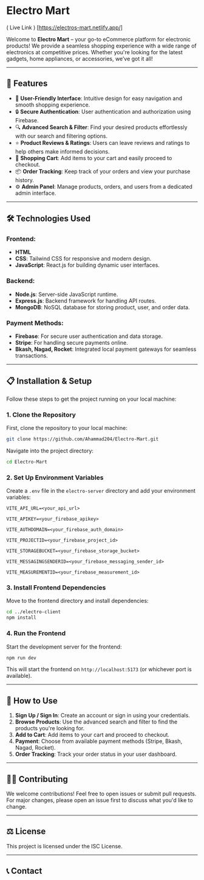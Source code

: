 
# Electro Mart

( Live Link ) [https://electros-mart.netlify.app/]

Welcome to **Electro Mart** – your go-to eCommerce platform for electronic products! We provide a seamless shopping experience with a wide range of electronics at competitive prices. Whether you're looking for the latest gadgets, home appliances, or accessories, we’ve got it all!

---

## 🚀 Features

- 🌟 **User-Friendly Interface**: Intuitive design for easy navigation and smooth shopping experience.
- 🔒 **Secure Authentication**: User authentication and authorization using Firebase.
- 🔍 **Advanced Search & Filter**: Find your desired products effortlessly with our search and filtering options.
- ⭐ **Product Reviews & Ratings**: Users can leave reviews and ratings to help others make informed decisions.
- 🛒 **Shopping Cart**: Add items to your cart and easily proceed to checkout.
- 📦 **Order Tracking**: Keep track of your orders and view your purchase history.
- ⚙️ **Admin Panel**: Manage products, orders, and users from a dedicated admin interface.
  
---

## 🛠 Technologies Used

### **Frontend**:
- **HTML**
- **CSS**: Tailwind CSS for responsive and modern design.
- **JavaScript**: React.js for building dynamic user interfaces.

### **Backend**:
- **Node.js**: Server-side JavaScript runtime.
- **Express.js**: Backend framework for handling API routes.
- **MongoDB**: NoSQL database for storing product, user, and order data.

### **Payment Methods**:
- **Firebase**: For secure user authentication and data storage.
- **Stripe**: For handling secure payments online.
- **Bkash, Nagad, Rocket**: Integrated local payment gateways for seamless transactions.

---

## 📋 Installation & Setup

Follow these steps to get the project running on your local machine:

### 1. **Clone the Repository**

First, clone the repository to your local machine:

```bash
git clone https://github.com/Ahammad204/Electro-Mart.git
```

Navigate into the project directory:

```bash
cd Electro-Mart
```


### 2. **Set Up Environment Variables**

Create a `.env` file in the `electro-server` directory and add your environment variables:

```env
VITE_API_URL=<your_api_url>

VITE_APIKEY=<your_firebase_apikey>

VITE_AUTHDOMAIN=<your_firebase_auth_domain>

VITE_PROJECTID=<your_firebase_project_id>

VITE_STORAGEBUCKET=<your_firebase_storage_bucket>

VITE_MESSAGINGSENDERID=<your_firebase_messaging_sender_id>

VITE_MEASUREMENTID=<your_firebase_measurement_id>

```



### 3. **Install Frontend Dependencies**

Move to the frontend directory and install dependencies:

```bash
cd ../electro-client
npm install
```

### 4. **Run the Frontend**

Start the development server for the frontend:

```bash
npm run dev
```

This will start the frontend on `http://localhost:5173` (or whichever port is available).

---

## 🛒 How to Use

1. **Sign Up / Sign In**: Create an account or sign in using your credentials.
2. **Browse Products**: Use the advanced search and filter to find the products you're looking for.
3. **Add to Cart**: Add items to your cart and proceed to checkout.
4. **Payment**: Choose from available payment methods (Stripe, Bkash, Nagad, Rocket).
5. **Order Tracking**: Track your order status in your user dashboard.

---

## 🧑‍💻 Contributing

We welcome contributions! Feel free to open issues or submit pull requests. For major changes, please open an issue first to discuss what you'd like to change.

---

## ⚖️ License

This project is licensed under the ISC License.

---

## 📞 Contact

<!-- Developed by [Kazi Ahammad Ullah](https://github.com/Ahammad204). -->
```

